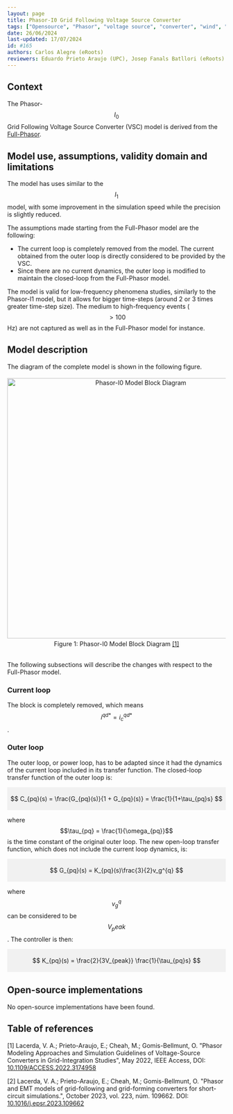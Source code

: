 ```yaml
---
layout: page 
title: Phasor-I0 Grid Following Voltage Source Converter 
tags: ["Opensource", "Phasor", "voltage source", "converter", "wind", "pv", "hvdc"] 
date: 26/06/2024 
last-updated: 17/07/2024
id: #165
authors: Carlos Alegre (eRoots)
reviewers: Eduardo Prieto Araujo (UPC), Josep Fanals Batllori (eRoots)
---
```



## Context

The Phasor-$$I_0$$ Grid Following Voltage Source Converter (VSC) model is derived from the [Full-Phasor](../). 

## Model use, assumptions, validity domain and limitations

The model has uses similar to the $$I_1$$ model, with some improvement in the simulation speed while the precision is slightly reduced.

The assumptions made starting from the Full-Phasor model are the following:

* The current loop is completely removed from the model. The current obtained from the outer loop is directly considered to be provided by the VSC.
* Since there are no current dynamics, the outer loop is modified to maintain the closed-loop from the Full-Phasor model.

The model is valid for low-frequency phenomena studies, similarly to the Phasor-I1 model, but it allows for bigger time-steps (around 2 or 3 times greater time-step size). The medium to high-frequency events ($$>100$$ Hz) are not captured as well as in the Full-Phasor model for instance. 

## Model description

The diagram of the complete model is shown in the following figure.

<div style="background-color:rgba(0, 0, 0, 0); text-align:center; vertical-align: middle; padding:4px 0;">
<img src="{{ '/pages/models/generations/Sources/VSC/PhasorGridFollowingVSC/PhasorIo/PhasorI0.svg' | relative_url }}"
     alt="Phasor-I0 Model Block Diagram"
     style="float: center; margin-right: 10px; width: 600px;" />
</div>
<div align = 'center'>
Figure 1: Phasor-I0 Model Block Diagram <a href="#1">[1]</a>
</div>
<br>

The following subsections will describe the changes with respect to the Full-Phasor model.

### Current loop

The block is completely removed, which means $$i^{qd*} = i^{qd*}_c $$.

### Outer loop

The outer loop, or power loop, has to be adapted since it had the dynamics of the current loop included in its transfer function. The closed-loop transfer function of the outer loop is:

<div style="background-color:rgba(0, 0, 0, 0.0470588); text-align:center; vertical-align: middle; padding:4px 0;">

$$ C_{pq}(s) = \frac{G_{pq}(s)}{1 + G_{pq}(s)} = \frac{1}{1+\tau_{pq}s} $$

</div>

where $$\tau_{pq} = \frac{1}{\omega_{pq}}$$ is the time constant of the original outer loop. The new open-loop transfer function, which does not include the current loop dynamics, is:

<div style="background-color:rgba(0, 0, 0, 0.0470588); text-align:center; vertical-align: middle; padding:4px 0;">

$$ G_{pq}(s) = K_{pq}(s)\frac{3}{2}v_g^{q} $$

</div>

where $$v_g^{q}$$ can be considered to be $$V_peak$$. The controller is then:

<div style="background-color:rgba(0, 0, 0, 0.0470588); text-align:center; vertical-align: middle; padding:4px 0;">

$$ K_{pq}(s) = \frac{2}{3V_{peak}} \frac{1}{\tau_{pq}s} $$

</div>

## Open-source implementations

No open-source implementations have been found.

## Table of references


<a id="1">[1]</a> Lacerda, V. A.; Prieto-Araujo, E.; Cheah, M.; Gomis-Bellmunt, O. "Phasor Modeling Approaches and Simulation Guidelines of Voltage-Source Converters in Grid-Integration Studies", May 2022, IEEE Access, DOI: [10.1109/ACCESS.2022.3174958](https://doi.org/10.1109/ACCESS.2022.3174958)

<a id="2">[2]</a> Lacerda, V. A.; Prieto-Araujo, E.; Cheah, M.; Gomis-Bellmunt, O. "Phasor and EMT models of grid-following and grid-forming converters for short-circuit simulations.", October 2023, vol. 223, núm. 109662. DOI: [10.1016/j.epsr.2023.109662](https://doi.org/10.1016/j.epsr.2023.109662)

